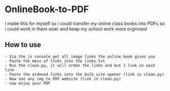 # OnlineBook-to-PDF
I made this for myself so i could transfer my online class books into PDFs so i could work in them esier and keep my school work more orginized

## How to use
	- Via the js console get all image links the online book gives you
	- Paste the mess of links into the links.txt
	- Run the clean.py, it will orden the links and but 1 link on each line
	- Paste the ordened links into the bulk site opener (link in clean.py)
	- Now use any img to PDF website (link in clean.py)
	- now enjoy your PDF
